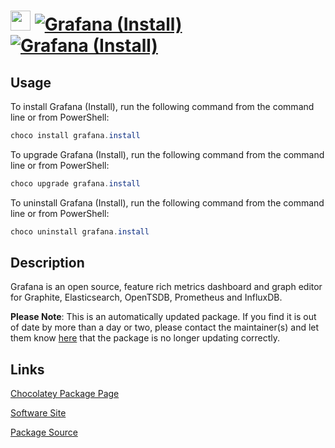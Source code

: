 ﻿# <img src="https://cdn.jsdelivr.net/gh/mkevenaar/chocolatey-packages@27d92fa2fac6f589a8872281166f3020c60d6152/icons/grafana.svg" width="32" height="32"/> [![Grafana (Install)](https://img.shields.io/chocolatey/v/grafana.install.svg?label=Grafana+(Install))](https://community.chocolatey.org/packages/grafana.install) [![Grafana (Install)](https://img.shields.io/chocolatey/dt/grafana.install.svg)](https://community.chocolatey.org/packages/grafana.install)

## Usage

To install Grafana (Install), run the following command from the command line or from PowerShell:

```powershell
choco install grafana.install
```

To upgrade Grafana (Install), run the following command from the command line or from PowerShell:

```powershell
choco upgrade grafana.install
```

To uninstall Grafana (Install), run the following command from the command line or from PowerShell:

```powershell
choco uninstall grafana.install
```

## Description

Grafana is an open source, feature rich metrics dashboard and graph editor for Graphite, Elasticsearch, OpenTSDB, Prometheus and InfluxDB.

**Please Note**: This is an automatically updated package. If you find it is
out of date by more than a day or two, please contact the maintainer(s) and
let them know [here](https://github.com/mkevenaar/chocolatey-packages/issues) that the package is no longer updating correctly.


## Links

[Chocolatey Package Page](https://community.chocolatey.org/packages/grafana.install)

[Software Site](https://grafana.com)

[Package Source](https://github.com/mkevenaar/chocolatey-packages/tree/master/automatic/grafana.install)

